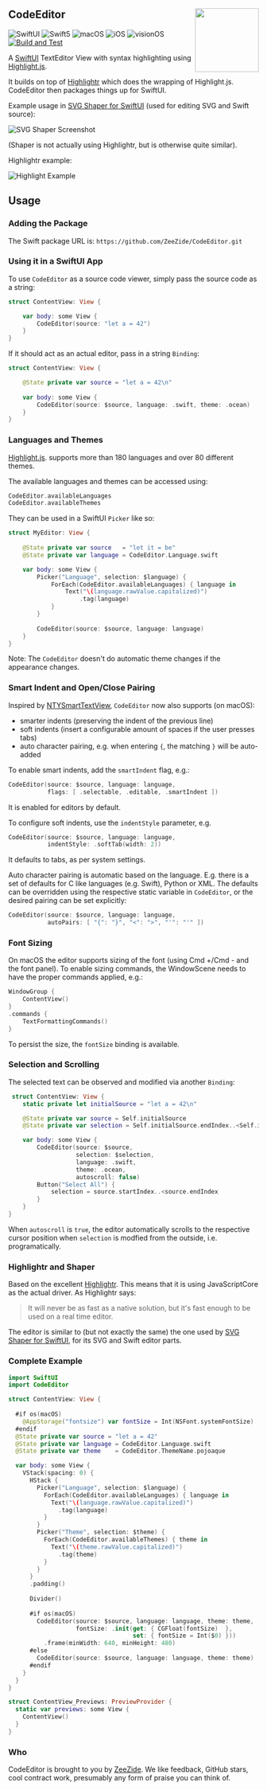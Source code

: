 <h2>
  CodeEditor
  <img src="https://zeezide.de/img/svgshaper/SVGShaper512.png"
       align="right" width="128" height="128" />
</h2>

![SwiftUI](https://img.shields.io/badge/SwiftUI-orange.svg)
![Swift5](https://img.shields.io/badge/swift-5-blue.svg)
![macOS](https://img.shields.io/badge/os-macOS-green.svg?style=flat)
![iOS](https://img.shields.io/badge/os-iOS-green.svg?style=flat)
![visionOS](https://img.shields.io/badge/os-visionOS-green.svg?style=flat)
[![Build and Test](https://github.com/ZeeZide/CodeEditor/actions/workflows/swift.yml/badge.svg?branch=main)](https://github.com/ZeeZide/CodeEditor/actions/workflows/swift.yml)

A [SwiftUI](https://developer.apple.com/xcode/swiftui/)
TextEditor View with syntax highlighting using
[Highlight.js](https://highlightjs.org).

It builds on top of
[Highlightr](https://github.com/raspu/Highlightr)
which does the wrapping of Highlight.js.
CodeEditor then packages things up for SwiftUI.

Example usage in 
[SVG Shaper for SwiftUI](https://zeezide.de/en/products/svgshaper/)
(used for editing SVG and Swift source):

![SVG Shaper Screenshot](https://pbs.twimg.com/media/E0ydNH9XEAQ-USY?format=png)

(Shaper is not actually using Highlightr, but is otherwise quite similar).

Highlightr example:

![Highlight Example](https://raw.githubusercontent.com/raspu/Highlightr/master/coding.gif)


## Usage

### Adding the Package

The Swift package URL is: `https://github.com/ZeeZide/CodeEditor.git`

### Using it in a SwiftUI App

To use `CodeEditor` as a source code viewer, simply pass the source code
as a string:
```swift
struct ContentView: View {

    var body: some View {
        CodeEditor(source: "let a = 42")
    }
}
```

If it should act as an actual editor, pass in a string `Binding`:

```swift
struct ContentView: View {

    @State private var source = "let a = 42\n"
    
    var body: some View {
        CodeEditor(source: $source, language: .swift, theme: .ocean)
    }
}
```

### Languages and Themes

[Highlight.js](https://highlightjs.org).
supports more than 180 languages and over 80 different themes.

The available languages and themes can be accessed using:
```swift
CodeEditor.availableLanguages
CodeEditor.availableThemes
```

They can be used in a SwiftUI `Picker` like so:

```swift
struct MyEditor: View {
  
    @State private var source   = "let it = be"
    @State private var language = CodeEditor.Language.swift

    var body: some View {
        Picker("Language", selection: $language) {
            ForEach(CodeEditor.availableLanguages) { language in
                Text("\(language.rawValue.capitalized)")
                    .tag(language)
            }
        }
    
        CodeEditor(source: $source, language: language)
    }
}
```

Note: The `CodeEditor` doesn't do automatic theme changes if the appearance
     changes.


### Smart Indent and Open/Close Pairing

Inspired by [NTYSmartTextView](https://github.com/naoty/NTYSmartTextView),
`CodeEditor` now also supports (on macOS):
- smarter indents (preserving the indent of the previous line)
- soft indents (insert a configurable amount of spaces if the user presses tabs)
- auto character pairing, e.g. when entering `{`, the matching `}` will be auto-added

To enable smart indents, add the `smartIndent` flag, e.g.:
```swift
CodeEditor(source: $source, language: language, 
           flags: [ .selectable, .editable, .smartIndent ])
```
It is enabled for editors by default.

To configure soft indents, use the `indentStyle` parameter, e.g.
```swift
CodeEditor(source: $source, language: language,
           indentStyle: .softTab(width: 2))
```
It defaults to tabs, as per system settings.

Auto character pairing is automatic based on the language. E.g. there is a set of 
defaults for C like languages (e.g. Swift), Python or XML. The defaults can be overridden
using the respective static variable in `CodeEditor`,
or the desired pairing can be set explicitly:
```swift
CodeEditor(source: $source, language: language,
           autoPairs: [ "{": "}", "<": ">", "'": "'" ])
```


### Font Sizing

On macOS the editor supports sizing of the font (using Cmd +/Cmd - and the
font panel).
To enable sizing commands, the WindowScene needs to have the proper commands
applied, e.g.:

```swift
WindowGroup {
    ContentView()
}
.commands {
    TextFormattingCommands()
}
```
To persist the size, the `fontSize` binding is available.


 ### Selection and Scrolling
 
 The selected text can be observed and modified via another `Binding`:
 
 ```swift
  struct ContentView: View {
     static private let initialSource = "let a = 42\n"

     @State private var source = Self.initialSource
     @State private var selection = Self.initialSource.endIndex..<Self.initialSource.endIndex

     var body: some View {
         CodeEditor(source: $source,
                    selection: $selection,
                    language: .swift,
                    theme: .ocean,
                    autoscroll: false)
         Button("Select All") {
             selection = source.startIndex..<source.endIndex
         }
     }
 }
 ```
 When `autoscroll` is `true`, the editor automatically scrolls to the respective
 cursor position when `selection` is modfied from the outside, i.e. programatically.

### Highlightr and Shaper

Based on the excellent [Highlightr](https://github.com/raspu/Highlightr).
This means that it is using JavaScriptCore as the actual driver. As
Highlightr says:

> It will never be as fast as a native solution, but it's fast enough to be
> used on a real time editor.

The editor is similar to (but not exactly the same) the one used by
[SVG Shaper for SwiftUI](https://zeezide.de/en/products/svgshaper/),
for its SVG and Swift editor parts.


### Complete Example

```swift
import SwiftUI
import CodeEditor

struct ContentView: View {
  
  #if os(macOS)
    @AppStorage("fontsize") var fontSize = Int(NSFont.systemFontSize)
  #endif
  @State private var source = "let a = 42"
  @State private var language = CodeEditor.Language.swift
  @State private var theme    = CodeEditor.ThemeName.pojoaque

  var body: some View {
    VStack(spacing: 0) {
      HStack {
        Picker("Language", selection: $language) {
          ForEach(CodeEditor.availableLanguages) { language in
            Text("\(language.rawValue.capitalized)")
              .tag(language)
          }
        }
        Picker("Theme", selection: $theme) {
          ForEach(CodeEditor.availableThemes) { theme in
            Text("\(theme.rawValue.capitalized)")
              .tag(theme)
          }
        }
      }
      .padding()
    
      Divider()
    
      #if os(macOS)
        CodeEditor(source: $source, language: language, theme: theme,
                   fontSize: .init(get: { CGFloat(fontSize)  },
                                   set: { fontSize = Int($0) }))
          .frame(minWidth: 640, minHeight: 480)
      #else
        CodeEditor(source: $source, language: language, theme: theme)
      #endif
    }
  }
}

struct ContentView_Previews: PreviewProvider {
  static var previews: some View {
    ContentView()
  }
}
```


### Who

CodeEditor is brought to you by [ZeeZide](https://zeezide.de).
We like feedback, GitHub stars, cool contract work, 
presumably any form of praise you can think of.

